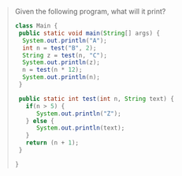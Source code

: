 > Given the following program, what will it print? 
>
> ```java
> class Main {
>  public static void main(String[] args) {
>   System.out.println("A");
>   int n = test("B", 2);
>   String z = test(n, "C");
>   System.out.println(z);
>   n = test(n * 12);
>   System.out.println(n);
>  }
>
>  public static int test(int n, String text) {
>    if(n > 5) {
>       System.out.println("Z");
>    } else {
>       System.out.println(text);
>    }
>    return (n + 1);
>  }
>
> }
> ``` 